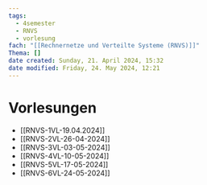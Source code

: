 ```yaml
---
tags:
  - 4semester
  - RNVS
  - vorlesung
fach: "[[Rechnernetze und Verteilte Systeme (RNVS)]]"
Thema: []
date created: Sunday, 21. April 2024, 15:32
date modified: Friday, 24. May 2024, 12:21
---
```


# Vorlesungen

- [[RNVS-1VL-19.04.2024]]
- [[RNVS-2VL-26-04-2024]]
- [[RNVS-3VL-03-05-2024]]
- [[RNVS-4VL-10-05-2024]]
- [[RNVS-5VL-17-05-2024]]
- [[RNVS-6VL-24-05-2024]]